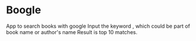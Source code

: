 # Boogle
App to search books with google
Input the keyword , which could be part of book name or author's name
Result is top 10 matches.
